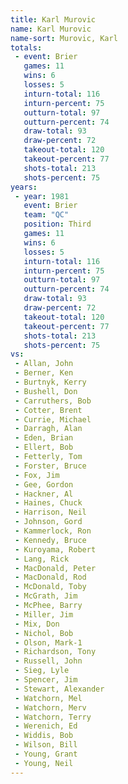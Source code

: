 ```yaml
---
title: Karl Murovic
name: Karl Murovic
name-sort: Murovic, Karl
totals:
 - event: Brier
   games: 11
   wins: 6
   losses: 5
   inturn-total: 116
   inturn-percent: 75
   outturn-total: 97
   outturn-percent: 74
   draw-total: 93
   draw-percent: 72
   takeout-total: 120
   takeout-percent: 77
   shots-total: 213
   shots-percent: 75
years:
 - year: 1981
   event: Brier
   team: "QC"
   position: Third
   games: 11
   wins: 6
   losses: 5
   inturn-total: 116
   inturn-percent: 75
   outturn-total: 97
   outturn-percent: 74
   draw-total: 93
   draw-percent: 72
   takeout-total: 120
   takeout-percent: 77
   shots-total: 213
   shots-percent: 75
vs:
 - Allan, John
 - Berner, Ken
 - Burtnyk, Kerry
 - Bushell, Don
 - Carruthers, Bob
 - Cotter, Brent
 - Currie, Michael
 - Darragh, Alan
 - Eden, Brian
 - Ellert, Bob
 - Fetterly, Tom
 - Forster, Bruce
 - Fox, Jim
 - Gee, Gordon
 - Hackner, Al
 - Haines, Chuck
 - Harrison, Neil
 - Johnson, Gord
 - Kammerlock, Ron
 - Kennedy, Bruce
 - Kuroyama, Robert
 - Lang, Rick
 - MacDonald, Peter
 - MacDonald, Rod
 - McDonald, Toby
 - McGrath, Jim
 - McPhee, Barry
 - Miller, Jim
 - Mix, Don
 - Nichol, Bob
 - Olson, Mark-1
 - Richardson, Tony
 - Russell, John
 - Sieg, Lyle
 - Spencer, Jim
 - Stewart, Alexander
 - Watchorn, Mel
 - Watchorn, Merv
 - Watchorn, Terry
 - Werenich, Ed
 - Widdis, Bob
 - Wilson, Bill
 - Young, Grant
 - Young, Neil
---
```

